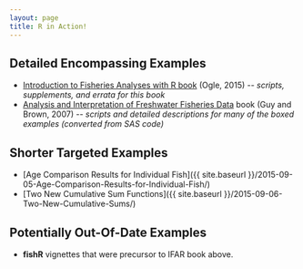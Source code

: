 ```yaml
---
layout: page
title: R in Action!
---
```


## Detailed Encompassing Examples
* [Introduction to Fisheries Analyses with R book](http://derekogle.com/IFAR/) (Ogle, 2015) -- *scripts, supplements, and errata for this book*
* [Analysis and Interpretation of Freshwater Fisheries Data](http://derekogle.com/aiffd2007/) book (Guy and Brown, 2007) -- *scripts and detailed descriptions for many of the boxed examples (converted from SAS code)*

## Shorter Targeted Examples
* [Age Comparison Results for Individual Fish]({{ site.baseurl }}/2015-09-05-Age-Comparison-Results-for-Individual-Fish/)
* [Two New Cumulative Sum Functions]({{ site.baseurl }}/2015-09-06-Two-New-Cumulative-Sums/)

## Potentially Out-Of-Date Examples
* **fishR** vignettes that were precursor to IFAR book above.
